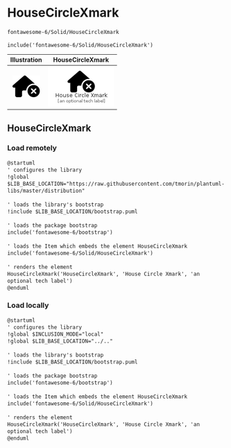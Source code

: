 # HouseCircleXmark


```text
fontawesome-6/Solid/HouseCircleXmark
```

```text
include('fontawesome-6/Solid/HouseCircleXmark')
```



| Illustration | HouseCircleXmark |
| :---: | :---: |
| ![illustration for Illustration](../../fontawesome-6/Solid/HouseCircleXmark.png) | ![illustration for HouseCircleXmark](../../fontawesome-6/Solid/HouseCircleXmark.Local.png) |




## HouseCircleXmark

### Load remotely
```plantuml
@startuml
' configures the library
!global $LIB_BASE_LOCATION="https://raw.githubusercontent.com/tmorin/plantuml-libs/master/distribution"

' loads the library's bootstrap
!include $LIB_BASE_LOCATION/bootstrap.puml

' loads the package bootstrap
include('fontawesome-6/bootstrap')

' loads the Item which embeds the element HouseCircleXmark
include('fontawesome-6/Solid/HouseCircleXmark')

' renders the element
HouseCircleXmark('HouseCircleXmark', 'House Circle Xmark', 'an optional tech label')
@enduml
```

### Load locally
```plantuml
@startuml
' configures the library
!global $INCLUSION_MODE="local"
!global $LIB_BASE_LOCATION="../.."

' loads the library's bootstrap
!include $LIB_BASE_LOCATION/bootstrap.puml

' loads the package bootstrap
include('fontawesome-6/bootstrap')

' loads the Item which embeds the element HouseCircleXmark
include('fontawesome-6/Solid/HouseCircleXmark')

' renders the element
HouseCircleXmark('HouseCircleXmark', 'House Circle Xmark', 'an optional tech label')
@enduml
```

